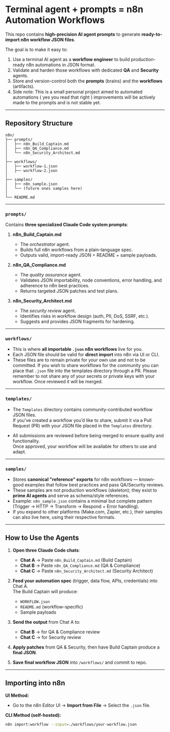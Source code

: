 # Terminal agent + prompts = n8n Automation Workflows


This repo contains **high-precision AI agent prompts** to generate **ready-to-import n8n workflow JSON files**.

The goal is to make it easy to:
1. Use a terminal AI agent as a **workflow engineer** to build production-ready n8n automations in JSON format.
2. Validate and harden those workflows with dedicated **QA** and **Security** agents.
3. Store and version-control both the **prompts** (brains) and the **workflows** (artifacts).
4. Side note: This is a small personal project aimed to automated automations ( yes you read that right ) improvements will be actively made to the prompts and is not stable yet.

---

## Repository Structure
```
n8n/
├── prompts/
│   ├── n8n_Build_Captain.md
│   ├── n8n_QA_Compliance.md
│   └── n8n_Security_Architect.md
│
├── workflows/
│   ├── workflow-1.json
│   ├── workflow-2.json
│
├── samples/
│   ├── n8n_sample.json
│   └── (future ones samples here)
│
└── README.md
```


---

### `prompts/`
Contains **three specialized Claude Code system prompts**:

1. **n8n_Build_Captain.md**  
   - The *orchestrator* agent.  
   - Builds full n8n workflows from a plain-language spec.  
   - Outputs valid, import-ready JSON + README + sample payloads.

2. **n8n_QA_Compliance.md**  
   - The *quality assurance* agent.  
   - Validates JSON importability, node conventions, error handling, and adherence to n8n best practices.  
   - Returns targeted JSON patches and test plans.

3. **n8n_Security_Architect.md**  
   - The *security review* agent.  
   - Identifies risks in workflow design (auth, PII, DoS, SSRF, etc.).  
   - Suggests and provides JSON fragments for hardening.

---

### `workflows/`
- This is where **all importable `.json` n8n workflows** live for you.
- Each JSON file should be valid for **direct import** into n8n via UI or CLI.
- These files are to remain private for your own use and not to be committed.  If you wish to share workflows for the community you can place that `.json` file into the templates directory through a PR. Please remember to not share any of your secrets or private keys with your workflow. Once reviewed it will be merged. 

---

### `templates/`

- The `Templates` directory contains community-contributed workflow JSON files.  
If you’ve created a workflow you’d like to share, submit it via a Pull Request (PR) with your JSON file placed in the `Templates` directory.  

- All submissions are reviewed before being merged to ensure quality and functionality.  
Once approved, your workflow will be available for others to use and adapt.

---

### `samples/`
- Stores **canonical "reference" exports** for n8n workflows — known-good examples that follow best practices and pass QA/Security reviews.
- These samples are not production workflows (skeleton); they exist to **prime AI agents** and serve as schema/style references.
- Example: `n8n_sample.json` contains a minimal but complete pattern (Trigger → HTTP → Transform → Respond + Error handling).
- If you expand to other platforms (Make.com, Zapier, etc.), their samples can also live here, using their respective formats.

---

## How to Use the Agents

1. **Open three Claude Code chats**:
   - **Chat A** → Paste `n8n_Build_Captain.md` (Build Captain)
   - **Chat B** → Paste `n8n_QA_Compliance.md` (QA & Compliance)
   - **Chat C** → Paste `n8n_Security_Architect.md` (Security Architect)

2. **Feed your automation spec** (trigger, data flow, APIs, credentials) into Chat A.  
   The Build Captain will produce:
   - `WORKFLOW.json`
   - `README.md` (workflow-specific)
   - Sample payloads

3. **Send the output** from Chat A to:
   - **Chat B** → for QA & Compliance review
   - **Chat C** → for Security review

4. **Apply patches** from QA & Security, then have Build Captain produce a **final JSON**.

5. **Save final workflow JSON** into `/workflows/` and commit to repo.

---

## Importing into n8n

**UI Method:**
- Go to the n8n Editor UI → **Import from File** → Select the `.json` file.

**CLI Method (self-hosted):**
```bash
n8n import:workflow --input=./workflows/your-workflow.json
